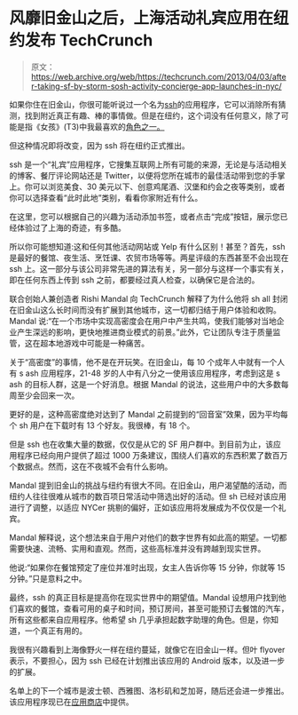 # 风靡旧金山之后，上海活动礼宾应用在纽约发布 TechCrunch

> 原文：<https://web.archive.org/web/https://techcrunch.com/2013/04/03/after-taking-sf-by-storm-sosh-activity-concierge-app-launches-in-nyc/>

如果你住在旧金山，你很可能听说过一个名为[ssh](https://web.archive.org/web/20221007151626/http://sosh.com/)的应用程序，它可以消除所有猜测，找到附近真正有趣、棒的事情做。但是在纽约，这个词没有任何意义，除了可能是指《女孩》(T3)中我最喜欢的[角色之一。](https://web.archive.org/web/20221007151626/https://www.google.com/search?q=shoshanna+girls&hl=en&safe=off&tbm=isch&tbo=u&source=univ&sa=X&ei=WC1cUfmDAYio0AGIvoD4DQ&ved=0CDAQsAQ&biw=1377&bih=739#imgrc=1e4-D34zCJqcSM%3A%3B4ZxlAb88ZXVf1M%3Bhttp%253A%252F%252Ftheurbandiaries.files.wordpress.com%252F2013%252F01%252Fgirls-shoshanna-meme.jpg%3Bhttp%253A%252F%252Ftheurbandiaries.wordpress.com%252Ftag%252Fshoshanna-shapiro%252F%3B500%3B332)

但这种情况即将改变，因为 ssh 将在纽约正式推出。

ssh 是一个“礼宾”应用程序，它搜集互联网上所有可能的来源，无论是与活动相关的博客、餐厅评论网站还是 Twitter，以便将您所在城市的最佳活动带到您的手掌上。你可以浏览美食、30 美元以下、创意鸡尾酒、汉堡和约会之夜等类别，或者你可以选择查看“此时此地”类别，看看你家附近有什么。

在这里，您可以根据自己的兴趣为活动添加书签，或者点击“完成”按钮，展示您已经体验过了上海的奇迹，有多酷。

所以你可能想知道:这和任何其他活动网站或 Yelp 有什么区别！甚至？首先，ssh 是最好的餐馆、夜生活、烹饪课、农贸市场等等。两星评级的东西甚至不会出现在 ssh 上。这一部分与该公司非常先进的算法有关，另一部分与这样一个事实有关，即在任何东西上传到 ssh 之前，都要经过真人检查，以确保它是合法的。

联合创始人兼创造者 Rishi Mandal 向 TechCrunch 解释了为什么他将 sh all 封闭在旧金山这么长时间而没有扩展到其他城市，这一切都归结于用户体验和收购。Mandal 说:“在一个市场中实现高密度会在用户中产生共鸣，使我们能够对当地企业产生深远的影响，更快地推进商业模式的前景。”此外，它让团队专注于质量监管，这在超本地游戏中可能是一种痛苦。

关于“高密度”的事情，他不是在开玩笑。在旧金山，每 10 个成年人中就有一个人有 s ash 应用程序，21-48 岁的人中有八分之一使用该应用程序，考虑到这是 s ash 的目标人群，这是一个好消息。根据 Mandal 的说法，这些用户中的大多数每周至少会回来一次。

更好的是，这种高密度绝对达到了 Mandal 之前提到的“回音室”效果，因为平均每个 sh 用户在下载时有 13 个好友。我很棒，有 18 个。

但是 ssh 也在收集大量的数据，仅仅是从它的 SF 用户群中。到目前为止，该应用程序已经向用户提供了超过 1000 万条建议，围绕人们喜欢的东西积累了数百万个数据点。然而，这在不夜城不会有什么影响。

Mandal 提到旧金山的挑战与纽约有很大不同。在旧金山，用户渴望酷的活动，而纽约人往往很难从城市的数百项日常活动中筛选出好的活动。但 sh 已经对该应用进行了调整，以适应 NYCer 挑剔的偏好，正如该应用将发展成为不仅仅是一个礼宾。

Mandal 解释说，这个想法来自于用户对他们的数字世界有如此高的期望。一切都需要快速、流畅、实用和直观。然而，这些高标准并没有跨越到现实世界。

他说:“如果你在餐馆预定了座位并准时出现，女主人告诉你等 15 分钟，你就等 15 分钟。”只是意料之中。

最终，ssh 的真正目标是提高你在现实世界中的期望值。Mandal 设想用户找到他们喜欢的餐馆，查看可用的桌子和时间，预订房间，甚至可能预订去餐馆的汽车，所有这些都来自应用程序。他希望 sh 几乎承担起数字助理的角色。但是，你知道，一个真正有用的。

我很有兴趣看到上海像野火一样在纽约蔓延，就像它在旧金山一样。但叶 flyover 表示，不要担心，因为 ssh 已经在计划推出该应用的 Android 版本，以及进一步的扩展。

名单上的下一个城市是波士顿、西雅图、洛杉矶和芝加哥，随后还会进一步推出。该应用程序现已在[应用商店](https://web.archive.org/web/20221007151626/https://itunes.apple.com/us/app/sosh/id457297757)中提供。